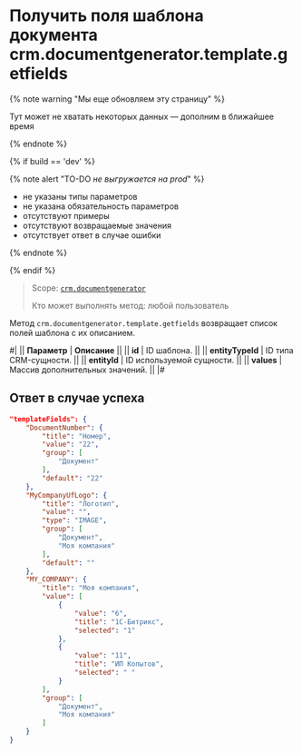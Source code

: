 # Получить поля шаблона документа crm.documentgenerator.template.getfields

{% note warning "Мы еще обновляем эту страницу" %}

Тут может не хватать некоторых данных — дополним в ближайшее время

{% endnote %}

{% if build == 'dev' %}

{% note alert "TO-DO _не выгружается на prod_" %}

- не указаны типы параметров
- не указана обязательность параметров
- отсутствуют примеры
- отсутствуют возвращаемые значения
- отсутствует ответ в случае ошибки

{% endnote %}

{% endif %}

> Scope: [`crm.documentgenerator`](../../../scopes/permissions.md)
>
> Кто может выполнять метод: любой пользователь

Метод `crm.documentgenerator.template.getfields` возвращает список полей шаблона с их описанием.

#|
|| **Параметр** | **Описание** ||
|| **id** | ID шаблона. ||
|| **entityTypeId** | ID типа CRM-сущности. ||
|| **entityId** | ID используемой сущности. ||
|| **values** | Массив дополнительных значений. ||
|#

## Ответ в случае успеха

```json
"templateFields": {
    "DocumentNumber": {
        "title": "Номер",
        "value": "22",
        "group": [
            "Документ"
        ],
        "default": "22"
    },
    "MyCompanyUfLogo": {
        "title": "Логотип",
        "value": "",
        "type": "IMAGE",
        "group": [
            "Документ",
            "Моя компания"
        ],
        "default": ""
    },
    "MY_COMPANY": {
        "title": "Моя компания",
        "value": [
            {
                "value": "6",
                "title": "1С-Битрикс",
                "selected": "1"
            },
            {
                "value": "11",
                "title": "ИП Копытов",
                "selected": " "
            }
        ],
        "group": [
            "Документ",
            "Моя компания"
        ]
    }
}
```